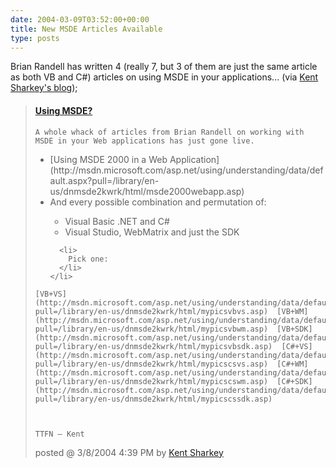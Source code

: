 ```yaml
---
date: 2004-03-09T03:52:00+00:00
title: New MSDE Articles Available
type: posts
---
```

Brian Randell has written 4 (really 7, but 3 of them are just the same article as both VB and C#) articles on using MSDE in your applications... (via [Kent Sharkey's blog](http://blogs.msdn.com/ksharkey));

> <div class="post">
>   <h4>
>     <a id="RecentPosts__ctl0_Hyperlink2" href="http://blogs.msdn.com/ksharkey/archive/2004/03/08/86256.aspx">Using MSDE?</a>
>   </h4>
>
>
>     A whole whack of articles from Brian Randell on working with MSDE in your Web applications has just gone live.
>
>
>   <ul>
>     <li>
>       [Using MSDE 2000 in a Web Application](http://msdn.microsoft.com/asp.net/using/understanding/data/default.aspx?pull=/library/en-us/dnmsde2kwrk/html/msde2000webapp.asp) <li>
>         And every possible combination and permutation of:
>       </li>
>       <ul>
>         <li>
>           Visual Basic .NET and C#
>         </li>
>         <li>
>           Visual Studio, WebMatrix and just the SDK
>         </li>
>       </ul>
>
>       <li>
>         Pick one:
>       </li>
>     </li>
>   </ul>
>
>
>     [VB+VS](http://msdn.microsoft.com/asp.net/using/understanding/data/default.aspx?pull=/library/en-us/dnmsde2kwrk/html/mypicsvbvs.asp)  [VB+WM](http://msdn.microsoft.com/asp.net/using/understanding/data/default.aspx?pull=/library/en-us/dnmsde2kwrk/html/mypicsvbwm.asp)  [VB+SDK](http://msdn.microsoft.com/asp.net/using/understanding/data/default.aspx?pull=/library/en-us/dnmsde2kwrk/html/mypicsvbsdk.asp)  [C#+VS](http://msdn.microsoft.com/asp.net/using/understanding/data/default.aspx?pull=/library/en-us/dnmsde2kwrk/html/mypicscsvs.asp)  [C#+WM](http://msdn.microsoft.com/asp.net/using/understanding/data/default.aspx?pull=/library/en-us/dnmsde2kwrk/html/mypicscswm.asp)  [C#+SDK](http://msdn.microsoft.com/asp.net/using/understanding/data/default.aspx?pull=/library/en-us/dnmsde2kwrk/html/mypicscssdk.asp)
>
>
>
>     TTFN – Kent
>
>
>   <p class="postfoot">
>     posted @ 3/8/2004 4:39 PM by <a id="RecentPosts__ctl0_Hyperlink3" class="clsSubText broken_link" href="http://blogs.msdn.com/ksharkey/">Kent Sharkey</a>
>
> </div>
